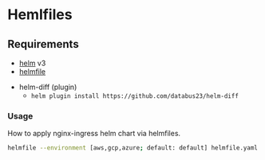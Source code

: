 # Hemlfiles

## Requirements

- [helm](https://helm.sh/docs/intro/install/) v3
- [helmfile](https://github.com/roboll/helmfile#installation)
* helm-diff (plugin)
  - `helm plugin install https://github.com/databus23/helm-diff`


### Usage

How to apply nginx-ingress helm chart via helmfiles.

```bash
helmfile --environment [aws,gcp,azure; default: default] helmfile.yaml
```
